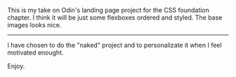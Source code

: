 This is my take on Odin's landing page project for the CSS foundation chapter.
I think it will be just some flexboxes ordered and styled.
The base images looks nice.

-----

I have chosen to do the "naked" project and to personalizate it when I feel motivated enought.

Enjoy.



